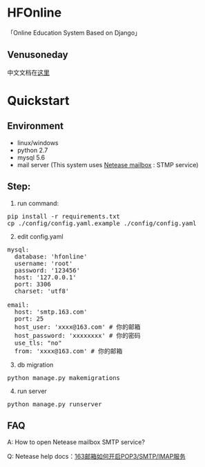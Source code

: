 # HFOnline
「Online Education System Based on Django」

## Venusoneday
中文文档在[这里](./README_zh.md) 

# Quickstart

## Environment
- linux/windows
- python 2.7
- mysql 5.6
- mail server (This system uses [Netease mailbox](https://mail.163.com) : STMP service)

## Step:

1. run command:
<pre>
pip install -r requirements.txt
cp ./config/config.yaml.example ./config/config.yaml
</pre>

2.  edit config.yaml
<pre>
mysql:
  database: 'hfonline'
  username: 'root'
  password: '123456'
  host: '127.0.0.1'
  port: 3306
  charset: 'utf8'

email:
  host: 'smtp.163.com'
  port: 25
  host_user: 'xxxx@163.com' # 你的邮箱
  host_password: 'xxxxxxxx' # 你的密码
  use_tls: "no"
  from: 'xxxx@163.com' # 你的邮箱
</pre>
3. db migration
<pre>
python manage.py makemigrations
</pre>
4. run server
<pre>
python manage.py runserver
</pre>

## FAQ
A: How to open Netease mailbox SMTP service?

Q: Netease help docs：[163邮箱如何开启POP3/SMTP/IMAP服务](http://help.163.com/10/0312/13/61J0LI3200752CLQ)